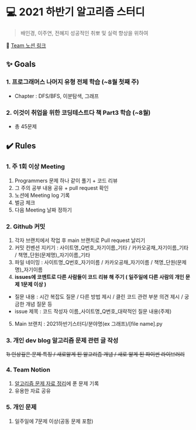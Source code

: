 # :computer: 2021 하반기 알고리즘 스터디
> 배인경, 이주연, 전혜지
> 성공적인 취뽀 및 실력 향상을 위하여

:open_file_folder: [Team 노션 링크](https://www.notion.so/About-STUDY-ab8b8cf607754a48aa7d7510de0d6370)

## :sparkles: Goals
### 1. 프로그래머스 나머지 유형 전체 학습 (~8월 첫째 주)
- Chapter : DFS/BFS, 이분탐색, 그래프
### 2. 이것이 취업을 위한 코딩테스트다 책 Part3 학습 (~8월)
- 총 45문제

## :heavy_check_mark: Rules
### 1. 주 1회 이상 Meeting
1) Programmers 문제 하나 같이 풀기 + 코드 리뷰
2) 그 주의 공부 내용 공유 + pull request 확인
3) 노션에 Meeting log 기록
4) 벌금 체크
5) 다음 Meeting 날짜 정하기
### 2. Github 커밋
1) 각자 브랜치에서 작업 후 main 브랜치로 Pull request 날리기
2) 커밋 컨벤션 지키기 : 사이트명_Q번호_자기이름_기타 / 카카오공채_자기이름_기타 / 책명_단원(문제명)_자기이름_기타
3) 파일 네이밍 : 사이트명_Q번호_자기이름 / 카카오공채_자기이름 / 책명_단원(문제명)_자기이름
4) **issues에 코멘트로 다른 사람들이 코드 리뷰 해 주기 ( 일주일에 다른 사람의 개인 문제 1문제 이상 )** 
  - 질문 내용 : 시간 복잡도 질문 / 다른 방법 제시 / 클린 코드 관련 부분 의견 제시 / 궁금한 개념 질문 등
  - issue 제목 : 코드 작성자 이름_사이트명_Q번호_대략적인 질문 내용(주제)
5) Main 브랜치 : 2021하반기스터디/분야명(ex 그래프)/[file name].py

### 3. 개인 dev blog 알고리즘 문제 관련 글 작성
~~1) 인상깊은 문제 특징 / 새로알게 된 알고리즘 개념 / 새로 알게 된 파이썬 라이브러리~~

### 4. Team Notion
1) [알고리즘 문제 자료 정리](https://www.notion.so/13d7442aa83743b88b1d7d40e3629563?v=4d62be90274047a684910f2e58c8ed41)에 푼 문제 기록
2) 유용한 자료 공유
### 5. 개인 문제
1) 일주일에 7문제 이상(공동 문제 포함)
